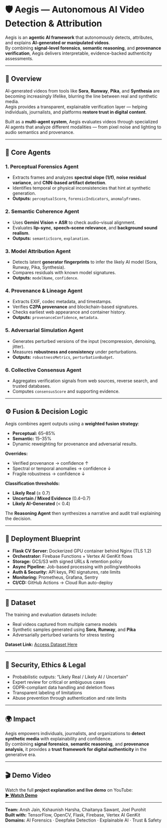 # 🛡️ Aegis — Autonomous AI Video Detection & Attribution

Aegis is an **agentic AI framework** that autonomously detects, attributes, and explains **AI-generated or manipulated videos**.  
By combining **signal-level forensics**, **semantic reasoning**, and **provenance verification**, Aegis delivers interpretable, evidence-backed authenticity assessments.

---

## 🚀 Overview

AI-generated videos from tools like **Sora**, **Runway**, **Pika**, and **Synthesia** are becoming increasingly lifelike, blurring the line between real and synthetic media.  
Aegis provides a transparent, explainable verification layer — helping individuals, journalists, and platforms **restore trust in digital content**.

Built as a **multi-agent system**, Aegis evaluates videos through specialized AI agents that analyze different modalities — from pixel noise and lighting to audio semantics and provenance.

---

## 🧩 Core Agents

### 1. Perceptual Forensics Agent
- Extracts frames and analyzes **spectral slope (1/f)**, **noise residual variance**, and **CNN-based artifact detection**.  
- Identifies temporal or physical inconsistencies that hint at synthetic generation.  
- **Outputs:** `perceptualScore`, `forensicIndicators`, `anomalyFrames`.

### 2. Semantic Coherence Agent
- Uses **Gemini Vision + ASR** to check audio–visual alignment.  
- Evaluates **lip-sync**, **speech–scene relevance**, and **background sound realism**.  
- **Outputs:** `semanticScore`, `explanation`.

### 3. Model Attribution Agent
- Detects latent **generator fingerprints** to infer the likely AI model (Sora, Runway, Pika, Synthesia).  
- Compares residuals with known model signatures.  
- **Outputs:** `modelName`, `confidence`.

### 4. Provenance & Lineage Agent
- Extracts EXIF, codec metadata, and timestamps.  
- Verifies **C2PA provenance** and blockchain-based signatures.  
- Checks earliest web appearance and container history.  
- **Outputs:** `provenanceConfidence`, `metadata`.

### 5. Adversarial Simulation Agent
- Generates perturbed versions of the input (recompression, denoising, jitter).  
- Measures **robustness and consistency** under perturbations.  
- **Outputs:** `robustnessMetrics`, `perturbationBudget`.

### 6. Collective Consensus Agent
- Aggregates verification signals from web sources, reverse search, and trusted databases.  
- Computes `consensusScore` and supporting evidence.

---

## ⚙️ Fusion & Decision Logic

Aegis combines agent outputs using a **weighted fusion strategy**:
- **Perceptual:** 65–85%  
- **Semantic:** 15–35%  
- Dynamic reweighting for provenance and adversarial results.

**Overrides:**
- Verified provenance → confidence ↑  
- Spectral or temporal anomalies → confidence ↓  
- Fragile robustness → confidence ↓  

**Classification thresholds:**
- **Likely Real** (≥ 0.7)  
- **Uncertain / Mixed Evidence** (0.4–0.7)  
- **Likely AI-Generated** (< 0.4)

The **Reasoning Agent** then synthesizes a narrative and audit trail explaining the decision.

---

## 🧠 Deployment Blueprint

- **Flask CV Server:** Dockerized GPU container behind Nginx (TLS 1.2)  
- **Orchestrator:** Firebase Functions + Vertex AI GenKit flows  
- **Storage:** GCS/S3 with signed URLs & retention policy  
- **Async Pipeline:** Job-based processing with polling/webhooks  
- **Auth & Security:** API keys, PKI signatures, rate limits  
- **Monitoring:** Prometheus, Grafana, Sentry  
- **CI/CD:** GitHub Actions → Cloud Run auto-deploy  

---

## 🎥 Dataset

The training and evaluation datasets include:
- Real videos captured from multiple camera models  
- Synthetic samples generated using **Sora**, **Runway**, and **Pika**  
- Adversarially perturbed variants for stress testing  

**Dataset Link:** [Access Dataset Here](https://example.com/dataset-placeholder)

---

## 🔐 Security, Ethics & Legal

- Probabilistic outputs: “Likely Real / Likely AI / Uncertain”  
- Expert review for critical or ambiguous cases  
- GDPR-compliant data handling and deletion flows  
- Transparent labeling of limitations  
- Abuse prevention through authentication and rate limits  

---

## 🌍 Impact

Aegis empowers individuals, journalists, and organizations to **detect synthetic media** with explainability and confidence.  
By combining **signal forensics**, **semantic reasoning**, and **provenance analysis**, it provides a **trust framework for digital authenticity** in the generative era.

---

## 🎬 Demo Video

Watch the full **project explanation and live demo** on YouTube:  
**[▶ Watch Demo](https://youtu.be/1KvlXqhnYgE?si=ygZgFhgrXoiqt8Hr)**

---

**Team:** Ansh Jain, Kshaunish Harsha, Chaitanya Sawant, Joel Purohit  
**Built with:** TensorFlow, OpenCV, Flask, Firebase, Vertex AI GenKit  
**Domains:** AI Forensics · Deepfake Detection · Explainable AI · Trust & Safety  
